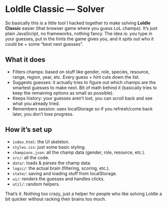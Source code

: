 # Loldle Classic — Solver


So basically this is a little tool I hacked together to make solving **Loldle Classic** easier (that browser game where you guess LoL champs). It’s just plain JavaScript, no frameworks, nothing fancy. The idea is: you type in your guesses, put in the hints the game gives you, and it spits out who it could be + some “best next guesses”.


## What it does
- Filters champs: based on stuff like gender, role, species, resource, range, region, year, etc. Every guess + hint cuts down the list.
- Suggests guesses: it actually tries to figure out which champs are the smartest guesses to make next. Bit of math behind it (basically tries to keep the remaining options as small as possible).
- Keeps history: your guesses aren’t lost, you can scroll back and see what you already tried.
- Remembers session: uses localStorage so if you refresh/come back later, you don’t lose progress.


## How it’s set up
- `index.html`: the UI skeleton.
- `styles.css`: just some basic styling.
- `champions.json`: all the champ data (gender, role, resource, etc.).
- `src/`: all the code.
- `data/`: loads & parses the champ data.
- `logic/`: the actual brain (filtering, scoring, etc.).
- `state/`: saving and loading stuff from localStorage.
- `ui/`: renders the guesses and handles clicks.
- `util/`: random helpers.


That’s it. Nothing too crazy, just a helper for people who like solving Loldle a bit quicker without racking their brains too much.
